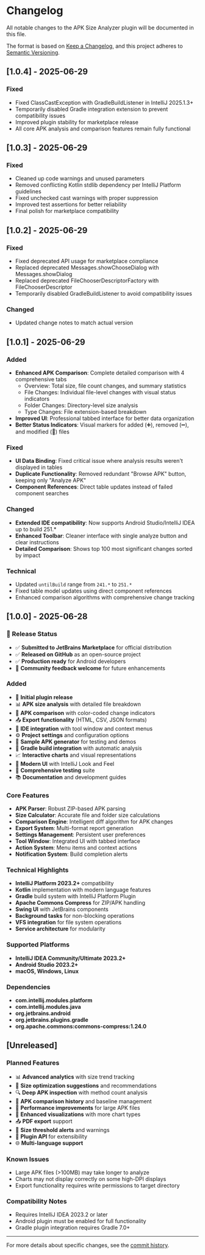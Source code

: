 # Changelog

All notable changes to the APK Size Analyzer plugin will be documented in this file.

The format is based on [Keep a Changelog](https://keepachangelog.com/en/1.0.0/),
and this project adheres to [Semantic Versioning](https://semver.org/spec/v2.0.0.html).

## [1.0.4] - 2025-06-29

### Fixed
- Fixed ClassCastException with GradleBuildListener in IntelliJ 2025.1.3+
- Temporarily disabled Gradle integration extension to prevent compatibility issues
- Improved plugin stability for marketplace release
- All core APK analysis and comparison features remain fully functional

## [1.0.3] - 2025-06-29

### Fixed
- Cleaned up code warnings and unused parameters
- Removed conflicting Kotlin stdlib dependency per IntelliJ Platform guidelines
- Fixed unchecked cast warnings with proper suppression
- Improved test assertions for better reliability
- Final polish for marketplace compatibility

## [1.0.2] - 2025-06-29

### Fixed
- Fixed deprecated API usage for marketplace compliance
- Replaced deprecated Messages.showChooseDialog with Messages.showDialog
- Replaced deprecated FileChooserDescriptorFactory with FileChooserDescriptor
- Temporarily disabled GradleBuildListener to avoid compatibility issues

### Changed
- Updated change notes to match actual version

## [1.0.1] - 2025-06-29

### Added
- **Enhanced APK Comparison**: Complete detailed comparison with 4 comprehensive tabs
  - Overview: Total size, file count changes, and summary statistics
  - File Changes: Individual file-level changes with visual status indicators
  - Folder Changes: Directory-level size analysis
  - Type Changes: File extension-based breakdown
- **Improved UI**: Professional tabbed interface for better data organization
- **Better Status Indicators**: Visual markers for added (➕), removed (➖), and modified (📝) files

### Fixed
- **UI Data Binding**: Fixed critical issue where analysis results weren't displayed in tables
- **Duplicate Functionality**: Removed redundant "Browse APK" button, keeping only "Analyze APK"
- **Component References**: Direct table updates instead of failed component searches

### Changed
- **Extended IDE compatibility**: Now supports Android Studio/IntelliJ IDEA up to build 251.*
- **Enhanced Toolbar**: Cleaner interface with single analyze button and clear instructions
- **Detailed Comparison**: Shows top 100 most significant changes sorted by impact

### Technical
- Updated `untilBuild` range from `241.*` to `251.*`
- Fixed table model updates using direct component references
- Enhanced comparison algorithms with comprehensive change tracking

## [1.0.0] - 2025-06-28

### 🎉 Release Status
- ✅ **Submitted to JetBrains Marketplace** for official distribution
- ✅ **Released on GitHub** as an open-source project  
- ✅ **Production ready** for Android developers
- 🔄 **Community feedback welcome** for future enhancements

### Added
- 🚀 **Initial plugin release**
- 📊 **APK size analysis** with detailed file breakdown
- 🔄 **APK comparison** with color-coded change indicators
- 📤 **Export functionality** (HTML, CSV, JSON formats)
- 🔧 **IDE integration** with tool window and context menus
- ⚙️ **Project settings** and configuration options
- 🎯 **Sample APK generator** for testing and demos
- 🔔 **Gradle build integration** with automatic analysis
- 📈 **Interactive charts** and visual representations
- 🎨 **Modern UI** with IntelliJ Look and Feel
- 🧪 **Comprehensive testing** suite
- 📚 **Documentation** and development guides

### Core Features
- **APK Parser**: Robust ZIP-based APK parsing
- **Size Calculator**: Accurate file and folder size calculations
- **Comparison Engine**: Intelligent diff algorithm for APK changes
- **Export System**: Multi-format report generation
- **Settings Management**: Persistent user preferences
- **Tool Window**: Integrated UI with tabbed interface
- **Action System**: Menu items and context actions
- **Notification System**: Build completion alerts

### Technical Highlights
- **IntelliJ Platform 2023.2+** compatibility
- **Kotlin** implementation with modern language features
- **Gradle** build system with IntelliJ Platform Plugin
- **Apache Commons Compress** for ZIP/APK handling
- **Swing UI** with JetBrains components
- **Background tasks** for non-blocking operations
- **VFS integration** for file system operations
- **Service architecture** for modularity

### Supported Platforms
- **IntelliJ IDEA Community/Ultimate 2023.2+**
- **Android Studio 2023.2+**
- **macOS, Windows, Linux**

### Dependencies
- **com.intellij.modules.platform**
- **com.intellij.modules.java**
- **org.jetbrains.android**
- **org.jetbrains.plugins.gradle**
- **org.apache.commons:commons-compress:1.24.0**

## [Unreleased]

### Planned Features
- 📊 **Advanced analytics** with size trend tracking
- 🎯 **Size optimization suggestions** and recommendations
- 🔍 **Deep APK inspection** with method count analysis
- 📱 **APK comparison history** and baseline management
- 🚀 **Performance improvements** for large APK files
- 🎨 **Enhanced visualizations** with more chart types
- 📤 **PDF export** support
- 🔔 **Size threshold alerts** and warnings
- 🧩 **Plugin API** for extensibility
- 🌐 **Multi-language support**

### Known Issues
- Large APK files (>100MB) may take longer to analyze
- Charts may not display correctly on some high-DPI displays
- Export functionality requires write permissions to target directory

### Compatibility Notes
- Requires IntelliJ IDEA 2023.2 or later
- Android plugin must be enabled for full functionality
- Gradle plugin integration requires Gradle 7.0+

---

For more details about specific changes, see the [commit history](../../commits/main).
